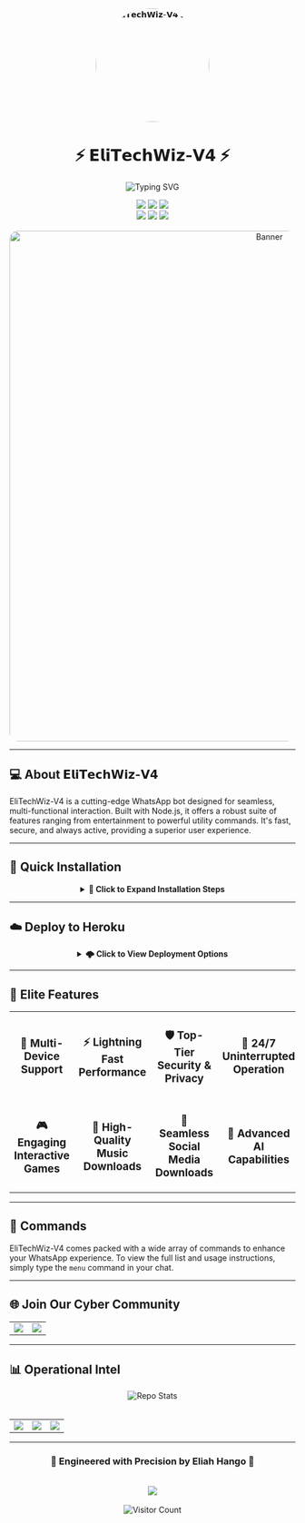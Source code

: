 <div align="center">

<img width="200" src="https://files.catbox.moe/vxxv26.jpeg" alt="𝗘𝗹𝗶𝗧𝗲𝗰𝗵𝗪𝗶𝘇-𝗩𝟰 Logo" style="border-radius: 50%;"/>

# ⚡ 𝗘𝗹𝗶𝗧𝗲𝗰𝗵𝗪𝗶𝘇-𝗩𝟰 ⚡
  
<p align="center">
  <img src="https://readme-typing-svg.demolab.com?font=Fira+Code&size=25&pause=1000&color=3CE0F7&center=true&vCenter=true&random=false&width=435&lines=THE+NEXT+GEN+WHATSAPP+BOT;MADE+WITH+%F0%9F%92%96+IN+TANZANIA" alt="Typing SVG" />
</p>

<div align="center">
  <img src="https://img.shields.io/badge/Version-4.0.0-blue?style=for-the-badge&logo=none" />
  <img src="https://img.shields.io/badge/Made_with-Node.js-green?style=for-the-badge&logo=node.js" />
  <img src="https://img.shields.io/badge/Maintained-Yes-cyan?style=for-the-badge&logo=maintenance" />
  <br>
  <img src="https://img.shields.io/github/license/Eliahhango/EliTechWiz-V4?style=for-the-badge&logo=license&color=green" />
  <img src="https://img.shields.io/github/stars/Eliahhango/EliTechWiz-V4?style=for-the-badge&logo=github&color=yellow" />
  <img src="https://img.shields.io/github/forks/Eliahhango/EliTechWiz-V4?style=for-the-badge&logo=github&color=orange" />
</div>

<br>

<img width="900" height="auto" src="https://files.catbox.moe/vxxv26.jpeg" alt="Banner" style="border-radius: 15px;"/>

</div>

---

## 💻 About 𝗘𝗹𝗶𝗧𝗲𝗰𝗵𝗪𝗶𝘇-𝗩𝟰

EliTechWiz-V4 is a cutting-edge WhatsApp bot designed for seamless, multi-functional interaction. Built with Node.js, it offers a robust suite of features ranging from entertainment to powerful utility commands. It's fast, secure, and always active, providing a superior user experience.

---

## 🚀 Quick Installation

<div align="center">
  <details>
    <summary><b>📱 Click to Expand Installation Steps</b></summary>
    <br>
    <table>
      <tr>
        <th>Step</th>
        <th>Action</th>
        <th>Link</th>
      </tr>
      <tr>
        <td>1️⃣</td>
        <td><b>Fork Repository</b></td>
        <td>
          <a href="https://github.com/Eliahhango/EliTechWiz-V4/fork">
            <img src="https://img.shields.io/badge/Fork_Now-black?style=for-the-badge&logo=github" width="120px">
          </a>
        </td>
      </tr>
      <tr>
        <td>2️⃣</td>
        <td><b>Get Pairing Code</b></td>
        <td>
          <a href="https://pairingsite-a5bc23ed8b1e.herokuapp.com/pair">
            <img src="https://img.shields.io/badge/Get_Code-blue?style=for-the-badge&logo=whatsapp" width="120px">
          </a>
        </td>
      </tr>
      <tr>
        <td>3️⃣</td>
        <td><b>Scan QR Code</b></td>
        <td>
          <a href="https://pairingsite-a5bc23ed8b1e.herokuapp.com/eliahqr">
            <img src="https://img.shields.io/badge/Scan_QR-purple?style=for-the-badge&logo=qrcode" width="120px">
          </a>
        </td>
      </tr>
    </table>
  </details>
</div>

---

## ☁️ Deploy to Heroku

<div align="center">
  <details>
    <summary><b>🌩️ Click to View Deployment Options</b></summary>
    <br>
    <table align="center">
      <tr>
        <td>
          <a href="https://signup.heroku.com">
            <img src="https://img.shields.io/badge/🔰_CREATE_HEROKU_ACCOUNT-purple?style=for-the-badge&logo=heroku" width="300px">
          </a>
        </td>
        <td>
          <a href="https://dashboard.heroku.com/new?template=https://github.com/Eliahhango/EliTechWiz-V4/tree/main">
            <img src="https://img.shields.io/badge/⚡_DEPLOY_TO_HEROKU-blue?style=for-the-badge&logo=heroku" width="300px">
          </a>
        </td>
      </tr>
    </table>
  </details>
</div>

---

## 🌟 Elite Features

<div align="center">
  <table>
    <tr>
      <td align="center"><h3>🔄 Multi-Device Support</h3></td>
      <td align="center"><h3>⚡ Lightning Fast Performance</h3></td>
      <td align="center"><h3>🛡️ Top-Tier Security & Privacy</h3></td>
      <td align="center"><h3>🔋 24/7 Uninterrupted Operation</h3></td>
    </tr>
    <tr>
      <td align="center"><h3>🎮 Engaging Interactive Games</h3></td>
      <td align="center"><h3>🎵 High-Quality Music Downloads</h3></td>
      <td align="center"><h3>📱 Seamless Social Media Downloads</h3></td>
      <td align="center"><h3>🤖 Advanced AI Capabilities</h3></td>
    </tr>
  </table>
</div>

---

## 📖 Commands

EliTechWiz-V4 comes packed with a wide array of commands to enhance your WhatsApp experience. To view the full list and usage instructions, simply type the `menu` command in your chat.

---

## 🌐 Join Our Cyber Community

<div align="center">
  <table>
    <tr>
      <td>
        <a href="https://whatsapp.com/channel/0029VaeEYF0BvvsZpaTPfL2s">
          <img src="https://img.shields.io/badge/JOIN-WHATSAPP_CHANNEL-2AAB46?style=for-the-badge&logo=whatsapp&logoColor=white">
        </a>
      </td>
      <td>
        <a href="https://www.youtube.com/@eliahhango">
          <img src="https://img.shields.io/badge/SUBSCRIBE-YOUTUBE_CHANNEL-FF0000?style=for-the-badge&logo=youtube&logoColor=white">
        </a>
      </td>
    </tr>
  </table>
</div>

---

## 📊 Operational Intel

<div align="center">
  <img src="https://github-readme-stats.vercel.app/api/pin/?username=Eliahhango&repo=EliTechWiz-V4&theme=tokyonight&hide_border=true" alt="Repo Stats">
</div>

<br>

<div align="center">
  <table>
    <tr>
      <td>
        <img src="https://img.shields.io/github/last-commit/Eliahhango/EliTechWiz-V4?style=for-the-badge&logo=github&color=blue">
      </td>
      <td>
        <img src="https://img.shields.io/github/issues/Eliahhango/EliTechWiz-V4?style=for-the-badge&logo=github&color=red">
      </td>
      <td>
        <img src="https://img.shields.io/github/contributors/Eliahhango/EliTechWiz-V4?style=for-the-badge&logo=github&color=green">
      </td>
    </tr>
  </table>
</div>

---

<div align="center">
  <h3>💝 Engineered with Precision by Eliah Hango 💝</h3>
  <br>
  <a href="https://github.com/Eliahhango">
    <img src="https://img.shields.io/badge/Follow_@Eliahhango-black?style=for-the-badge&logo=github&logoColor=white">
  </a>
  <br><br>
  <img src="https://profile-counter.glitch.me/EliTechWiz-V4/count.svg" alt="Visitor Count">
</div>
